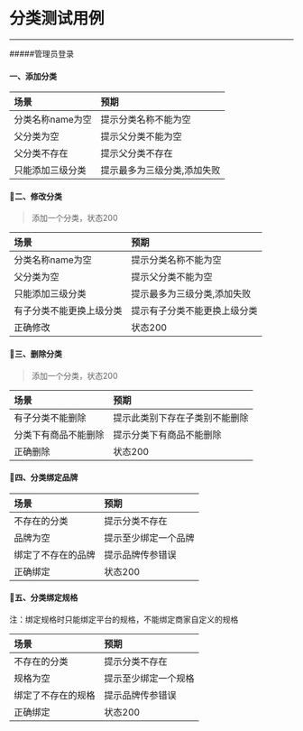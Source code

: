 # 分类测试用例

---
#####管理员登录
#### 一、添加分类

| 场景| 预期| 
| :--- | :--- | 
| 分类名称name为空| 提示分类名称不能为空 | 
| 父分类为空| 提示父分类不能为空|
| 父分类不存在| 提示父分类不存在|
| 只能添加三级分类| 提示最多为三级分类,添加失败|

#### 二、修改分类

> 添加一个分类，状态200

| 场景| 预期| 
| :--- | :--- | 
| 分类名称name为空| 提示分类名称不能为空 | 
| 父分类为空| 提示父分类不能为空|
| 只能添加三级分类| 提示最多为三级分类,添加失败|
| 有子分类不能更换上级分类| 提示有子分类不能更换上级分类|
| 正确修改| 状态200|

#### 三、删除分类

> 添加一个分类，状态200


| 场景| 预期| 
| :--- | :--- | 
| 有子分类不能删除| 提示此类别下存在子类别不能删除 | 
| 分类下有商品不能删除| 提示分类下有商品不能删除|
| 正确删除| 状态200|

 
#### 四、分类绑定品牌

| 场景| 预期|
| :--- | :--- |
| 不存在的分类| 提示分类不存在 | 
| 品牌为空| 提示至少绑定一个品牌|
| 绑定了不存在的品牌| 提示品牌传参错误|
| 正确绑定| 状态200|


#### 五、分类绑定规格

注：绑定规格时只能绑定平台的规格，不能绑定商家自定义的规格

| 场景| 预期|
| :--- | :--- |
| 不存在的分类| 提示分类不存在 | 
| 规格为空| 提示至少绑定一个规格|
| 绑定了不存在的规格| 提示品牌传参错误|
| 正确绑定| 状态200|




